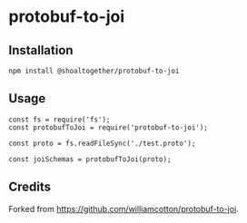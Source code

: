 # protobuf-to-joi

## Installation
```
npm install @shoaltogether/protobuf-to-joi
```

## Usage
```
const fs = require('fs');
const protobufToJoi = require('protobuf-to-joi');

const proto = fs.readFileSync('./test.proto');

const joiSchemas = protobufToJoi(proto);
```

## Credits

Forked from https://github.com/williamcotton/protobuf-to-joi.
